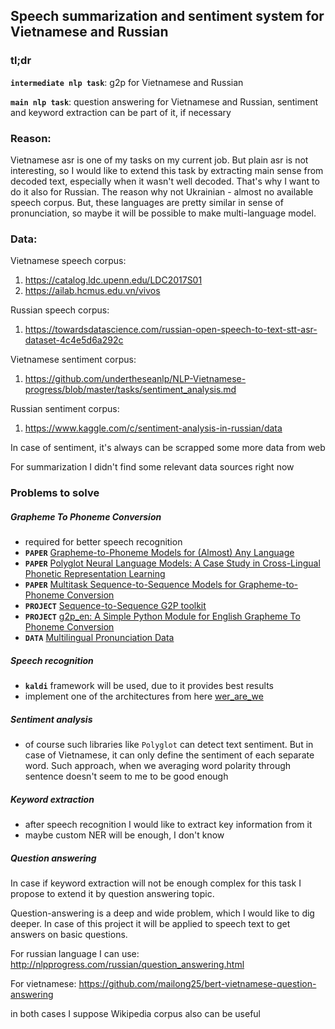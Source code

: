 ## Speech summarization and sentiment system for Vietnamese and Russian

### tl;dr
**`intermediate nlp task`**: g2p for Vietnamese and Russian

**`main nlp task`**: question answering for Vietnamese and Russian, sentiment and keyword extraction can be part of it,
if necessary



### Reason:
Vietnamese asr is one of my tasks on my current job. But plain asr is not interesting, so I would like to extend this
task by extracting main sense from decoded text, especially when it wasn't well decoded. That's why I want to do it 
also for Russian. The reason why not Ukrainian - almost no available speech corpus. But, these languages are pretty
similar in sense of pronunciation, so maybe it will be possible to make multi-language model.

### Data:
Vietnamese speech corpus:
1. https://catalog.ldc.upenn.edu/LDC2017S01
2. https://ailab.hcmus.edu.vn/vivos

Russian speech corpus:
1. https://towardsdatascience.com/russian-open-speech-to-text-stt-asr-dataset-4c4e5d6a292c

Vietnamese sentiment corpus:
1. https://github.com/undertheseanlp/NLP-Vietnamese-progress/blob/master/tasks/sentiment_analysis.md

Russian sentiment corpus:
1. https://www.kaggle.com/c/sentiment-analysis-in-russian/data

In case of sentiment, it's always can be scrapped some more data from web

For summarization I didn't find some relevant data sources right now


### Problems to solve

##### Grapheme To Phoneme Conversion
  * required for better speech recognition
  * ****`PAPER`**** [Grapheme-to-Phoneme Models for (Almost) Any Language](https://pdfs.semanticscholar.org/b9c8/fef9b6f16b92c6859f6106524fdb053e9577.pdf)
  * ****`PAPER`**** [Polyglot Neural Language Models: A Case Study in Cross-Lingual Phonetic Representation Learning](https://arxiv.org/pdf/1605.03832.pdf)
  * ****`PAPER`**** [Multitask Sequence-to-Sequence Models for Grapheme-to-Phoneme Conversion](https://pdfs.semanticscholar.org/26d0/09959fa2b2e18cddb5783493738a1c1ede2f.pdf)
  * ****`PROJECT`**** [Sequence-to-Sequence G2P toolkit](https://github.com/cmusphinx/g2p-seq2seq)
  * ****`PROJECT`**** [g2p_en: A Simple Python Module for English Grapheme To Phoneme Conversion](https://github.com/kyubyong/g2p) 
  * ****`DATA`**** [Multilingual Pronunciation Data](https://drive.google.com/drive/folders/0B7R_gATfZJ2aWkpSWHpXUklWUmM)

##### Speech recognition
  * ****`kaldi`**** framework will be used, due to it provides best results
  * implement one of the architectures from here [wer_are_we](https://github.com/syhw/wer_are_we)
  
##### Sentiment analysis
  * of course such libraries like ``Polyglot`` can detect text sentiment. But in case of Vietnamese, it can only define
  the sentiment of each separate word. Such approach, when we averaging word polarity through sentence doesn't seem to me
  to be good enough
  
##### Keyword extraction
  * after speech recognition I would like to extract key information from it
  * maybe custom NER will be enough, I don't know

##### Question answering
In case if keyword extraction will not be enough complex for this task I propose to extend it by question answering topic.

Question-answering is a deep and wide problem, which I would like to dig deeper. 
In case of this project it will be applied to speech text to get answers on basic questions.

For russian language I can use:
http://nlpprogress.com/russian/question_answering.html

For vietnamese:
https://github.com/mailong25/bert-vietnamese-question-answering

in both cases I suppose Wikipedia corpus also can be useful
